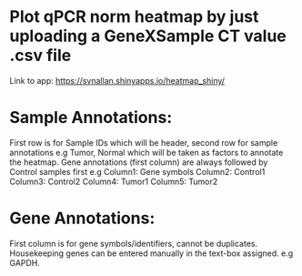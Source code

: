 # Plot qPCR norm heatmap by just uploading a GeneXSample CT value .csv file

Link to app: https://svnallan.shinyapps.io/heatmap_shiny/

# Sample Annotations:
First row is for Sample IDs which will be header, second row for sample annotations e.g Tumor, Normal which will be taken as factors to annotate the heatmap.
Gene annotations (first column) are always followed by Control samples first e.g
Column1: Gene symbols
Column2: Control1
Column3: Control2
Column4: Tumor1
Column5: Tumor2

# Gene Annotations:
First column is for gene symbols/identifiers, cannot be duplicates. Housekeeping genes can be entered manually in the text-box assigned. e.g GAPDH.

